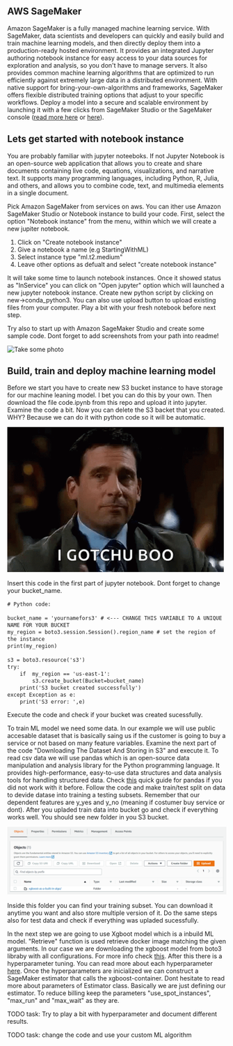 
## AWS SageMaker

Amazon SageMaker is a fully managed machine learning service. With SageMaker, data scientists and developers can quickly and easily build and train machine learning models, and then directly deploy them into a production-ready hosted environment. It provides an integrated Jupyter authoring notebook instance for easy access to your data sources for exploration and analysis, so you don't have to manage servers. It also provides common machine learning algorithms that are optimized to run efficiently against extremely large data in a distributed environment. With native support for bring-your-own-algorithms and frameworks, SageMaker offers flexible distributed training options that adjust to your specific workflows. Deploy a model into a secure and scalable environment by launching it with a few clicks from SageMaker Studio or the SageMaker console ([read more here](https://aws.amazon.com/sagemaker/) or [here](https://docs.aws.amazon.com/sagemaker/latest/dg/whatis.html)).

## Lets get started with notebook instance

You are probably familiar with jupyter noteeboks. If not Jupyter Notebook is an open-source web application that allows you to create and share documents containing live code, equations, visualizations, and narrative text. It supports many programming languages, including Python, R, Julia, and others, and allows you to combine code, text, and multimedia elements in a single document. 

Pick Amazon SageMaker from services on aws. You can ither use Amazon SageMaker Studio or Notebook instance to build your code. First, select the option "Notebook instance" from the menu, within which we will create a new jupiter notebook. 

1. Click on "Create notebook instance"
2. Give a notebook a name (e.g StartingWithML)
3. Select instance type "ml.t2.medium"
4. Leave other options as defualt and select "create notebook instance"

It will take some time to launch notebook instances. Once it showed status as "InService" you can click on "Open jupyter" option which will launched a new jupyter notebook instance. Create new python script by clicking on new->conda_python3. You can also use upload button to upload existing files from your computer. Play a bit with your fresh notebook before next step. 

Try also to start up with Amazon SageMaker Studio and create some sample code. Dont forget to add screenshots from your path into readme!

![Take some photo](gifs/giphy.gif)

## Build, train and deploy machine learning model

Before we start you have to create new S3 bucket instance to have storage for our machine leaning model. I bet you can do this by your own. Then download the file code.ipynb from this repo and upload it into jupyter. Examine the code a bit. Now you can delete the S3 backet that you created. WHY? Because we can do it with python code so it will be automatic.

![Gotchu](gifs/michael-scott-wink.gif)

Insert this code in the first part of jupyter notebook. Dont forget to change your bucket_name.

```
# Python code:

bucket_name = 'yournamefors3' # <--- CHANGE THIS VARIABLE TO A UNIQUE NAME FOR YOUR BUCKET
my_region = boto3.session.Session().region_name # set the region of the instance
print(my_region)

s3 = boto3.resource('s3')
try:
    if  my_region == 'us-east-1':
        s3.create_bucket(Bucket=bucket_name)
    print('S3 bucket created successfully')
except Exception as e:
    print('S3 error: ',e)
```

Execute the code and check if your bucket was created sucessfully. 

To train ML model we need some data. In our example we will use public accesable dataset that is basically saing us if the customer is going to buy a service or not based on many feature variables. Examine the next part of the code "Downloading The Dataset And Storing in S3" and execute it. To read csv data we will use pandas which is an open-source data manipulation and analysis library for the Python programming language. It provides high-performance, easy-to-use data structures and data analysis tools for handling structured data. Check [this](https://pandas.pydata.org/pandas-docs/stable/user_guide/10min.html) quick guide for pandas if you did not work with it before. Follow the code and make train/test split on data to devide datase into training a testing subsets. Remember that our dependent features are y_yes and y_no (meaning if costumer buy service or dont). After you upladed train data into bucket go and check if everything works well. You should see new folder in you S3 bucket.

![S3 bucket](images/s3.png)

Inside this folder you can find your training subset. You can download it anytime you want and also store multiple version of it. Do the same steps also for test data and check if everything was upladed sucessfully. 

In the next step we are going to use Xgboot model which is a inbuild ML model. "Retrieve" function is used retrieve docker image matching the given arguments. In our case we are downloading the xgboost model from boto3 libraby with all configurations. For more info check [this](https://sagemaker.readthedocs.io/en/stable/api/utility/image_uris.html). After this there is a hyperparameter tuning. You can read more about each hyperparameter [here](https://docs.aws.amazon.com/sagemaker/latest/dg/xgboost_hyperparameters.html). Once the hyperparameters are inicialized we can construct a SageMaker estimator that calls the xgboost-container. Dont hesitate to read more about parameters of Estimator class. Basically we are just defining our estimator. To reduce billing keep the parameters "use_spot_instances", "max_run" and "max_wait" as they are.


TODO task: Try to play a bit with hyperparameter and document different results. 

TODO task: change the code and use your custom ML algorithm